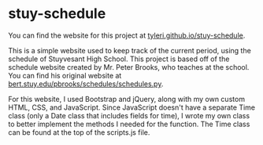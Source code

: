 stuy-schedule
=============

You can find the website for this project at
[tyleri.github.io/stuy-schedule](http://tyleri.github.io/stuy-schedule).

This is a simple website used to keep track of the current period,
using the schedule of Stuyvesant High School. This project is based
off of the schedule website created by Mr. Peter Brooks, who teaches
at the school. You can find his original website at
[bert.stuy.edu/pbrooks/schedules/schedules.py][1].

[1]: http://bert.stuy.edu/pbrooks/schedules/schedules.py

For this website, I used Bootstrap and jQuery, along with my own
custom HTML, CSS, and JavaScript. Since JavaScript doesn't have a
separate Time class (only a Date class that includes fields for time),
I wrote my own class to better implement the methods I needed for the
function.  The Time class can be found at the top of the scripts.js
file.

